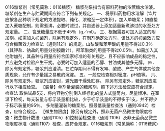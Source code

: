 0116糖浆剂（常见简称：0116糖浆）
糖浆剂系指含有原料药物的浓蔗糖水溶液。
糖浆剂在生产与贮藏期间应符合下列有关规定。
一、将原料药物用水溶解（饮片应按各品种项下规定的方法提取、纯化、浓缩至一定体积），加入单糖浆；如直接加入蔗糖配制，则需煮沸，必要时滤过，并自滤器上添加适量新煮沸过的水至处方规定量。
二、含蔗糖量应不低于45％（g／ml）。
三、根据需要可加入适宜的附加剂。如需加入抑菌剂，除另有规定外，在制剂确定处方时，该处方的抑菌效力应符合抑菌效力检查法（通则1121）的规定。山梨酸和苯甲酸的用量不得过0.3％（其钾盐、钠盐的用量分别按酸计），羟苯酯类的用量不得过0.05％。如需加入其他附加剂，其品种与用量应符合国家标准的有关规定，且不应影响成品的稳定性，并应避免对检验产生干扰。必要时可加入适量的乙醇、甘油或其他多元醇。
四、除另有规定外，糖浆剂应澄清。在贮存期间不得有发霉、酸败、产生气体或其他变质现象，允许有少量摇之易散的沉淀。
五、一般应检查相对密度、pH值等。
六、除另有规定外，糖浆剂应密封，避光置干燥处贮存。
除另有规定外，糖浆剂应进行以下相应检查。
【装量】单剂量灌装的糖浆剂，照下述方法检查应符合规定。
检查法 取供试品5支，将内容物分别倒入经标化的量人式量筒内，尽量倾净。在室温下检视，每支装量与标示装量相比较，少于标示装量的不得多于1支，并不得少于标示装量的95％。
多剂量灌装的糖浆剂，照最低装量检查法（通则0942）检查，应符合规定。
【微生物限度】除另有规定外，照非无菌产品微生物限度检查：微生物计数法（通则1105）和控制菌检查法（通则
1106）及非无菌药品微生物限度标准（通则1107）检查，应符合规定。0116糖浆剂（常见简称：0116糖浆）